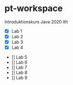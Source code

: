 # pt-workspace
 Introduktionskurs Java 2020 lth

- [x] Lab 1
- [x] Lab 2
- [x] Lab 3
- [x] Lab 4
- [] Lab 5
- [] Lab 6
- [] Lab 7
- [] Lab 8
- [] Lab 9
